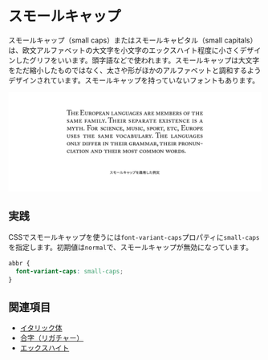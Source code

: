 # スモールキャップ

スモールキャップ（small caps）またはスモールキャピタル（small capitals）は、欧文アルファベットの大文字を小文字のエックスハイト程度に小さくデザインしたグリフをいいます。頭字語などで使われます。スモールキャップは大文字をただ縮小したものではなく、太さや形がほかのアルファベットと調和するようデザインされています。スモールキャップを持っていないフォントもあります。

![スモールキャップを適用した例文](../images/small-caps.png)

## 実践

CSSでスモールキャップを使うには`font-variant-caps`プロパティに`small-caps`を指定します。初期値は`normal`で、スモールキャップが無効になっています。

```css
abbr {
  font-variant-caps: small-caps;
}
```

## 関連項目

- [イタリック体](./italic.md)
- [合字（リガチャー）](./ligature.md)
- [エックスハイト](./x-height.md)

